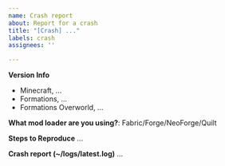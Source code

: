 ```yaml
---
name: Crash report
about: Report for a crash
title: "[Crash] ..."
labels: crash
assignees: ''

---
```


**Version Info**
- Minecraft, ...
- Formations, ...
- Formations Overworld, ...

**What mod loader are you using?**: Fabric/Forge/NeoForge/Quilt

**Steps to Reproduce**
...

**Crash report (~/logs/latest.log)**
...
